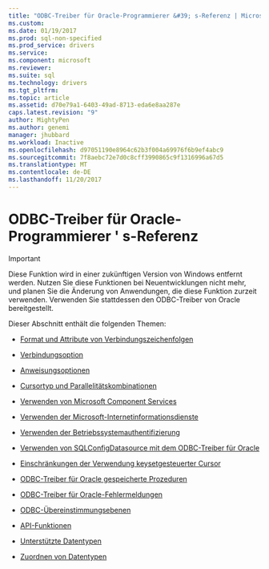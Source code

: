 ```yaml
---
title: "ODBC-Treiber für Oracle-Programmierer &#39; s-Referenz | Microsoft Docs"
ms.custom: 
ms.date: 01/19/2017
ms.prod: sql-non-specified
ms.prod_service: drivers
ms.service: 
ms.component: microsoft
ms.reviewer: 
ms.suite: sql
ms.technology: drivers
ms.tgt_pltfrm: 
ms.topic: article
ms.assetid: d70e79a1-6403-49ad-8713-eda6e8aa287e
caps.latest.revision: "9"
author: MightyPen
ms.author: genemi
manager: jhubbard
ms.workload: Inactive
ms.openlocfilehash: d97051190e8964c62b3f004a69976f6b9ef4abc9
ms.sourcegitcommit: 7f8aebc72e7d0c8cff3990865c9f1316996a67d5
ms.translationtype: MT
ms.contentlocale: de-DE
ms.lasthandoff: 11/20/2017
---
```

# <a name="odbc-driver-for-oracle-programmer39s-reference"></a>ODBC-Treiber für Oracle-Programmierer &#39; s-Referenz
> [!IMPORTANT]  
>  Diese Funktion wird in einer zukünftigen Version von Windows entfernt werden. Nutzen Sie diese Funktionen bei Neuentwicklungen nicht mehr, und planen Sie die Änderung von Anwendungen, die diese Funktion zurzeit verwenden. Verwenden Sie stattdessen den ODBC-Treiber von Oracle bereitgestellt.  
  
 Dieser Abschnitt enthält die folgenden Themen:  
  
-   [Format und Attribute von Verbindungszeichenfolgen](../../odbc/microsoft/connection-string-format-and-attributes.md)  
  
-   [Verbindungsoption](../../odbc/microsoft/connect-options.md)  
  
-   [Anweisungsoptionen](../../odbc/microsoft/statement-options.md)  
  
-   [Cursortyp und Parallelitätskombinationen](../../odbc/microsoft/cursor-type-and-concurrency-combinations.md)  
  
-   [Verwenden von Microsoft Component Services](../../odbc/microsoft/using-microsoft-component-services.md)  
  
-   [Verwenden der Microsoft-Internetinformationsdienste](../../odbc/microsoft/using-microsoft-internet-information-services.md)  
  
-   [Verwenden der Betriebssystemauthentifizierung](../../odbc/microsoft/using-operating-system-authentication.md)  
  
-   [Verwenden von SQLConfigDatasource mit dem ODBC-Treiber für Oracle](../../odbc/microsoft/using-sqlconfigdatasource-with-the-odbc-driver-for-oracle.md)  
  
-   [Einschränkungen der Verwendung keysetgesteuerter Cursor](../../odbc/microsoft/limitations-of-using-keyset-driven-cursors.md)  
  
-   [ODBC-Treiber für Oracle gespeicherte Prozeduren](../../odbc/microsoft/stored-procedures-odbc-driver-for-oracle.md)  
  
-   [ODBC-Treiber für Oracle-Fehlermeldungen](../../odbc/microsoft/error-messages-odbc-driver-for-oracle.md)  
  
-   [ODBC-Übereinstimmungsebenen](../../odbc/microsoft/odbc-driver-for-oracle-conformance-levels.md)  
  
-   [API-Funktionen](../../odbc/microsoft/api-functions-odbc-driver-for-oracle.md)  
  
-   [Unterstützte Datentypen](../../odbc/microsoft/supported-data-types-odbc-driver-for-oracle.md)  
  
-   [Zuordnen von Datentypen](../../odbc/microsoft/mapping-data-types-odbc-driver-for-oracle.md)
